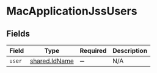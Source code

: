 # MacApplicationJssUsers


## Fields

| Field                                          | Type                                           | Required                                       | Description                                    |
| ---------------------------------------------- | ---------------------------------------------- | ---------------------------------------------- | ---------------------------------------------- |
| `user`                                         | [shared.IdName](../../models/shared/idname.md) | :heavy_minus_sign:                             | N/A                                            |
